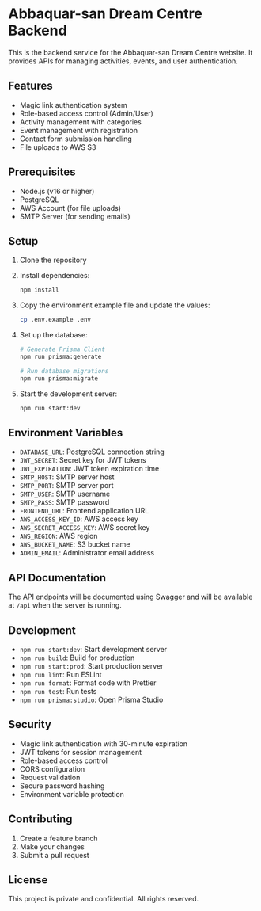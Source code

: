 # Abbaquar-san Dream Centre Backend

This is the backend service for the Abbaquar-san Dream Centre website. It provides APIs for managing activities, events, and user authentication.

## Features

- Magic link authentication system
- Role-based access control (Admin/User)
- Activity management with categories
- Event management with registration
- Contact form submission handling
- File uploads to AWS S3

## Prerequisites

- Node.js (v16 or higher)
- PostgreSQL
- AWS Account (for file uploads)
- SMTP Server (for sending emails)

## Setup

1. Clone the repository
2. Install dependencies:
   ```bash
   npm install
   ```

3. Copy the environment example file and update the values:
   ```bash
   cp .env.example .env
   ```

4. Set up the database:
   ```bash
   # Generate Prisma Client
   npm run prisma:generate

   # Run database migrations
   npm run prisma:migrate
   ```

5. Start the development server:
   ```bash
   npm run start:dev
   ```

## Environment Variables

- `DATABASE_URL`: PostgreSQL connection string
- `JWT_SECRET`: Secret key for JWT tokens
- `JWT_EXPIRATION`: JWT token expiration time
- `SMTP_HOST`: SMTP server host
- `SMTP_PORT`: SMTP server port
- `SMTP_USER`: SMTP username
- `SMTP_PASS`: SMTP password
- `FRONTEND_URL`: Frontend application URL
- `AWS_ACCESS_KEY_ID`: AWS access key
- `AWS_SECRET_ACCESS_KEY`: AWS secret key
- `AWS_REGION`: AWS region
- `AWS_BUCKET_NAME`: S3 bucket name
- `ADMIN_EMAIL`: Administrator email address

## API Documentation

The API endpoints will be documented using Swagger and will be available at `/api` when the server is running.

## Development

- `npm run start:dev`: Start development server
- `npm run build`: Build for production
- `npm run start:prod`: Start production server
- `npm run lint`: Run ESLint
- `npm run format`: Format code with Prettier
- `npm run test`: Run tests
- `npm run prisma:studio`: Open Prisma Studio

## Security

- Magic link authentication with 30-minute expiration
- JWT tokens for session management
- Role-based access control
- CORS configuration
- Request validation
- Secure password hashing
- Environment variable protection

## Contributing

1. Create a feature branch
2. Make your changes
3. Submit a pull request

## License

This project is private and confidential. All rights reserved. 
